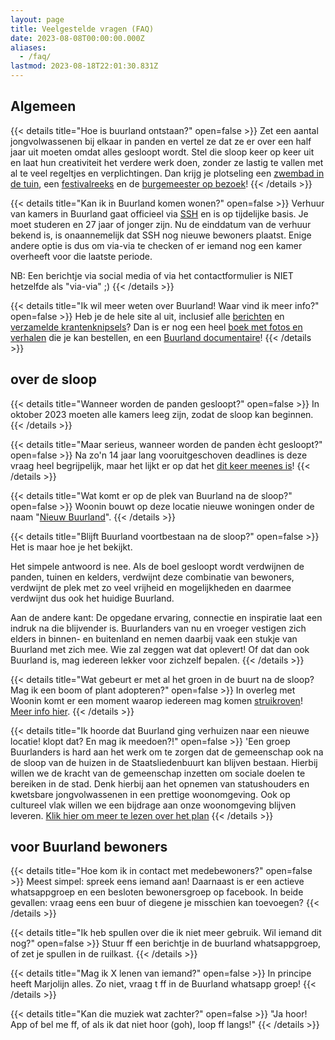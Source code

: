 ```yaml
---
layout: page
title: Veelgestelde vragen (FAQ)
date: 2023-08-08T00:00:00.000Z
aliases:
  - /faq/
lastmod: 2023-08-18T22:01:30.831Z
---
```

## Algemeen

{{< details title="Hoe is buurland ontstaan?" open=false >}}
Zet een aantal jongvolwassenen bij elkaar in panden en vertel ze dat ze er over een half jaar uit moeten omdat alles gesloopt wordt. Stel die sloop keer op keer uit en laat hun creativiteit het verdere werk doen, zonder ze lastig te vallen met al te veel regeltjes en verplichtingen. Dan krijg je plotseling een [zwembad in de tuin](/berichten/20100520-het-eerste-contact/), een [festivalreeks](/zwemfest/) en de [burgemeester op bezoek](/berichten/20121031-burgemeester-in-buurland/)!
{{< /details >}}

{{< details title="Kan ik in Buurland komen wonen?" open=false >}}
Verhuur van kamers in Buurland gaat officieel via [SSH](https://www.sshxl.nl/nl) en is op tijdelijke basis. Je moet studeren en 27 jaar of jonger zijn. Nu de einddatum van de verhuur bekend is, is onaannemelijk dat SSH nog nieuwe bewoners plaatst. Enige andere optie is dus om via-via te checken of er iemand nog een kamer overheeft voor die laatste periode. 

NB: Een berichtje via social media of via het contactformulier is NIET hetzelfde als "via-via" ;)
{{< /details >}}

{{< details title="Ik wil meer weten over Buurland! Waar vind ik meer info?" open=false >}}
Heb je de hele site al uit, inclusief alle [berichten](/berichten/) en [verzamelde krantenknipsels](/media/)? Dan is er nog een heel [boek met fotos en verhalen](/berichten/boekpresentatie-op-zwemfest-22/) die je kan bestellen, en een [Buurland documentaire](/media/buurland-documentaire/)!
{{< /details >}}

## over de sloop 

{{< details title="Wanneer worden de panden gesloopt?" open=false >}}
In oktober 2023 moeten alle kamers leeg zijn, zodat de sloop kan beginnen. 
{{< /details >}}

{{< details title="Maar serieus, wanneer worden de panden ècht gesloopt?" open=false >}}
Na zo'n 14 jaar lang vooruitgeschoven deadlines is deze vraag heel begrijpelijk, maar het lijkt er op dat het [dit keer meenes is](/berichten/de-dag-die-je-wist-dat-zou-komen/)!
{{< /details >}}

{{< details title="Wat komt er op de plek van Buurland na de sloop?" open=false >}}
Woonin bouwt op deze locatie nieuwe woningen onder de naam "[Nieuw Buurland](https://www.woonin.nl/projecten/nieuw-buurland/)".
{{< /details >}}

{{< details title="Blijft Buurland voortbestaan na de sloop?" open=false >}}
Het is maar hoe je het bekijkt. 

Het simpele antwoord is nee. Als de boel gesloopt wordt verdwijnen de panden, tuinen en kelders, verdwijnt deze combinatie van bewoners, verdwijnt de plek met zo veel vrijheid en mogelijkheden en daarmee verdwijnt dus ook het huidige Buurland. 

Aan de andere kant: De opgedane ervaring, connectie en inspiratie laat een indruk na die blijvender is. Buurlanders van nu en vroeger vestigen zich elders in binnen- en buitenland en nemen daarbij vaak een stukje van Buurland met zich mee. Wie zal zeggen wat dat oplevert! Of dat dan ook Buurland is, mag iedereen lekker voor zichzelf bepalen. 
{{< /details >}}

{{< details title="Wat gebeurt er met al het groen in de buurt na de sloop? Mag ik een boom of plant adopteren?" open=false >}}
In overleg met Woonin komt er een moment waarop iedereen mag komen [struikroven](https://www.struikroven.nu/)! [Meer info hier](/berichten/kom-je-struikroven/).
{{< /details >}}

{{< details title="Ik hoorde dat Buurland ging verhuizen naar een nieuwe locatie! klopt dat? En mag ik meedoen?!" open=false >}}
'Een groep Buurlanders is hard aan het werk om te zorgen dat de gemeenschap ook na de sloop van de huizen in de Staatsliedenbuurt kan blijven bestaan. Hierbij willen we de kracht van de gemeenschap inzetten om sociale doelen te bereiken in de stad. Denk hierbij aan het opnemen van statushouders en kwetsbare jongvolwassenen in een prettige woonomgeving. Ook op cultureel vlak willen we een bijdrage aan onze woonomgeving blijven leveren. [Klik hier om meer te lezen over het plan](/wat-na-buurland/)
{{< /details >}}

## voor Buurland bewoners

{{< details title="Hoe kom ik in contact met medebewoners?" open=false >}}
Meest simpel: spreek eens iemand aan! Daarnaast is er een actieve whatsappgroep en een besloten bewonersgroep op facebook. In beide gevallen: vraag eens een buur of diegene je misschien kan toevoegen?
{{< /details >}}

{{< details title="Ik heb spullen over die ik niet meer gebruik. Wil iemand dit nog?" open=false >}}
Stuur ff een berichtje in de buurland whatsappgroep, of zet je spullen in de ruilkast. 
{{< /details >}}

{{< details title="Mag ik X lenen van iemand?" open=false >}}
In principe heeft Marjolijn alles. Zo niet, vraag t ff in de Buurland whatsapp groep!
{{< /details >}}

{{< details title="Kan die muziek wat zachter?" open=false >}}
"Ja hoor! App of bel me ff, of als ik dat niet hoor (goh), loop ff langs!"
{{< /details >}}
